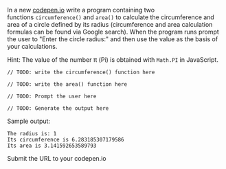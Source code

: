 In a new [codepen.io](https://codepen.io/pen) write a program containing two functions `circumference()` and `area()` to calculate the circumference and area of a circle defined by its radius (circumference and area calculation formulas can be found via Google search). When the program runs prompt the user to "Enter the circle radius:" and then use the value as the basis of your calculations.

Hint: The value of the number π (Pi) is obtained with `Math.PI` in JavaScript.

```
// TODO: write the circumference() function here

// TODO: write the area() function here

// TODO: Prompt the user here

// TODO: Generate the output here
```

Sample output:

```
The radius is: 1
Its circumference is 6.283185307179586
Its area is 3.141592653589793
```

Submit the URL to your codepen.io
